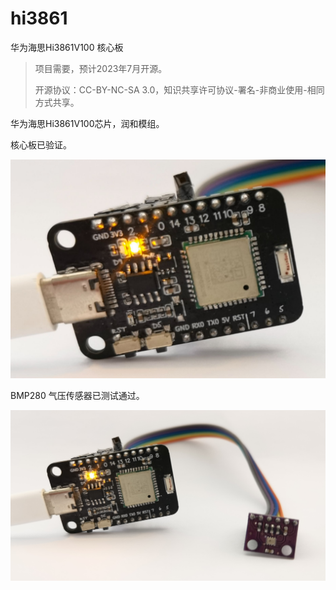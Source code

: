 # hi3861
华为海思Hi3861V100 核心板

> 项目需要，预计2023年7月开源。
> 
> 开源协议：CC-BY-NC-SA 3.0，知识共享许可协议-署名-非商业使用-相同方式共享。
 

华为海思Hi3861V100芯片，润和模组。

核心板已验证。

![](./Hi3861.jpeg)

BMP280 气压传感器已测试通过。

![](./Hi3861_BMP280.jpeg)



